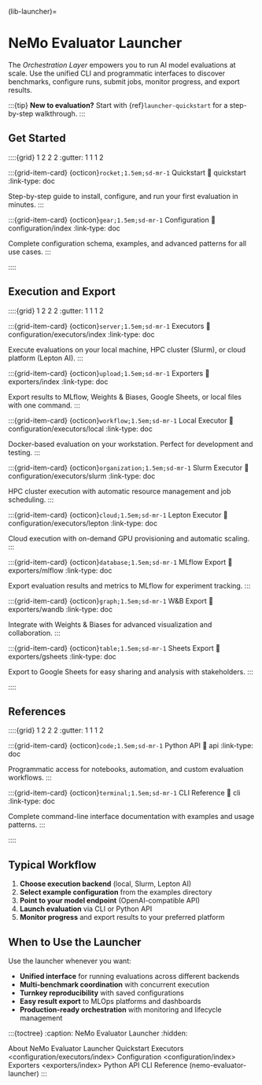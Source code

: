 (lib-launcher)=

# NeMo Evaluator Launcher

The *Orchestration Layer* empowers you to run AI model evaluations at scale. Use the unified CLI and programmatic interfaces to discover benchmarks, configure runs, submit jobs, monitor progress, and export results.

:::{tip}
**New to evaluation?** Start with {ref}`launcher-quickstart` for a step-by-step walkthrough.
:::

## Get Started

::::{grid} 1 2 2 2
:gutter: 1 1 1 2

:::{grid-item-card} {octicon}`rocket;1.5em;sd-mr-1` Quickstart
:link: quickstart
:link-type: doc

Step-by-step guide to install, configure, and run your first evaluation in minutes.
:::

:::{grid-item-card} {octicon}`gear;1.5em;sd-mr-1` Configuration
:link: configuration/index
:link-type: doc

Complete configuration schema, examples, and advanced patterns for all use cases.
:::

::::

## Execution and Export

::::{grid} 1 2 2 2
:gutter: 1 1 1 2

:::{grid-item-card} {octicon}`server;1.5em;sd-mr-1` Executors
:link: configuration/executors/index
:link-type: doc

Execute evaluations on your local machine, HPC cluster (Slurm), or cloud platform (Lepton AI).
:::

:::{grid-item-card} {octicon}`upload;1.5em;sd-mr-1` Exporters
:link: exporters/index
:link-type: doc

Export results to MLflow, Weights & Biases, Google Sheets, or local files with one command.
:::

:::{grid-item-card} {octicon}`workflow;1.5em;sd-mr-1` Local Executor
:link: configuration/executors/local
:link-type: doc

Docker-based evaluation on your workstation. Perfect for development and testing.
:::

:::{grid-item-card} {octicon}`organization;1.5em;sd-mr-1` Slurm Executor
:link: configuration/executors/slurm
:link-type: doc

HPC cluster execution with automatic resource management and job scheduling.
:::

:::{grid-item-card} {octicon}`cloud;1.5em;sd-mr-1` Lepton Executor
:link: configuration/executors/lepton
:link-type: doc

Cloud execution with on-demand GPU provisioning and automatic scaling.
:::

:::{grid-item-card} {octicon}`database;1.5em;sd-mr-1` MLflow Export
:link: exporters/mlflow
:link-type: doc

Export evaluation results and metrics to MLflow for experiment tracking.
:::

:::{grid-item-card} {octicon}`graph;1.5em;sd-mr-1` W&B Export
:link: exporters/wandb
:link-type: doc

Integrate with Weights & Biases for advanced visualization and collaboration.
:::

:::{grid-item-card} {octicon}`table;1.5em;sd-mr-1` Sheets Export
:link: exporters/gsheets
:link-type: doc

Export to Google Sheets for easy sharing and analysis with stakeholders.
:::

::::

## References

::::{grid} 1 2 2 2
:gutter: 1 1 1 2

:::{grid-item-card} {octicon}`code;1.5em;sd-mr-1` Python API
:link: api
:link-type: doc

Programmatic access for notebooks, automation, and custom evaluation workflows.
:::

:::{grid-item-card} {octicon}`terminal;1.5em;sd-mr-1` CLI Reference
:link: cli
:link-type: doc

Complete command-line interface documentation with examples and usage patterns.
:::

::::

## Typical Workflow

1. **Choose execution backend** (local, Slurm, Lepton AI)
2. **Select example configuration** from the examples directory
3. **Point to your model endpoint** (OpenAI-compatible API)
4. **Launch evaluation** via CLI or Python API
5. **Monitor progress** and export results to your preferred platform

## When to Use the Launcher

Use the launcher whenever you want:
- **Unified interface** for running evaluations across different backends
- **Multi-benchmark coordination** with concurrent execution
- **Turnkey reproducibility** with saved configurations
- **Easy result export** to MLOps platforms and dashboards
- **Production-ready orchestration** with monitoring and lifecycle management

:::{toctree}
:caption: NeMo Evaluator Launcher
:hidden:

About NeMo Evaluator Launcher <self>
Quickstart <quickstart>
Executors <configuration/executors/index>
Configuration <configuration/index>
Exporters <exporters/index>
Python API <api>
CLI Reference (nemo-evaluator-launcher) <cli>
:::
